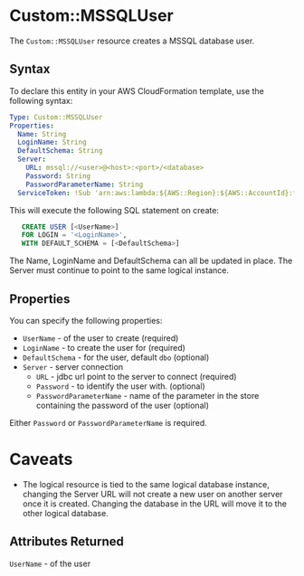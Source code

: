 # Custom::MSSQLUser
The `Custom::MSSQLUser` resource creates a MSSQL database user.

## Syntax
To declare this entity in your AWS CloudFormation template, use the following syntax:

```yaml
Type: Custom::MSSQLUser
Properties:
  Name: String
  LoginName: String
  DefaultSchema: String
  Server:
    URL: mssql://<user>@<host>:<port>/<database>
    Password: String
    PasswordParameterName: String
  ServiceToken: !Sub 'arn:aws:lambda:${AWS::Region}:${AWS::AccountId}:function:binxio-cfn-mssql-resource-provider-vpc-${AppVPC}'
```
This will execute the following SQL statement on create:
```SQL
   CREATE USER [<UserName>]
   FOR LOGIN = '<LoginName>',
   WITH DEFAULT_SCHEMA = [<DefaultSchema>]
```
The Name, LoginName and DefaultSchema can all be updated in place. The Server must continue to 
point to the same logical instance.  



## Properties
You can specify the following properties:

- `UserName` - of the user to create (required)
- `LoginName` - to create the user for (required)
- `DefaultSchema` - for the user, default `dbo` (optional)
- `Server` - server connection
    - `URL` - jdbc url point to the server to connect  (required)
    - `Password` - to identify the user with. (optional)
    - `PasswordParameterName` - name of the parameter in the store containing the password of the user (optional)

Either `Password` or `PasswordParameterName` is required. 

# Caveats
- The logical resource is tied to the same logical database instance, changing the Server URL
  will not create a new user on another server once it is created. Changing the database in the
  URL will move it to the other logical database.

## Attributes Returned
`UserName` - of the user
